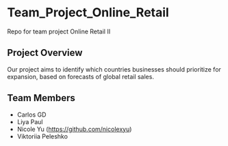 # Team_Project_Online_Retail
Repo for team project Online Retail II

## Project Overview

Our project aims to identify which countries businesses should prioritize for expansion, based on forecasts of global retail sales.

## Team Members

* Carlos GD
* Liya Paul
* Nicole Yu (https://github.com/nicolexyu)
* Viktoriia Peleshko 
